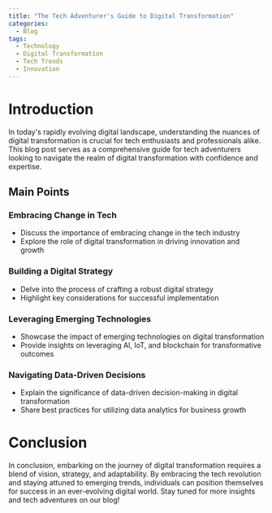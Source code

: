 ```yaml
---
title: "The Tech Adventurer's Guide to Digital Transformation"
categories:
  - Blog
tags:
  - Technology
  - Digital Transformation
  - Tech Trends
  - Innovation
---
```


# Introduction
In today's rapidly evolving digital landscape, understanding the nuances of digital transformation is crucial for tech enthusiasts and professionals alike. This blog post serves as a comprehensive guide for tech adventurers looking to navigate the realm of digital transformation with confidence and expertise.

## Main Points
### Embracing Change in Tech
- Discuss the importance of embracing change in the tech industry
- Explore the role of digital transformation in driving innovation and growth

### Building a Digital Strategy
- Delve into the process of crafting a robust digital strategy
- Highlight key considerations for successful implementation

### Leveraging Emerging Technologies
- Showcase the impact of emerging technologies on digital transformation
- Provide insights on leveraging AI, IoT, and blockchain for transformative outcomes

### Navigating Data-Driven Decisions
- Explain the significance of data-driven decision-making in digital transformation
- Share best practices for utilizing data analytics for business growth

# Conclusion
In conclusion, embarking on the journey of digital transformation requires a blend of vision, strategy, and adaptability. By embracing the tech revolution and staying attuned to emerging trends, individuals can position themselves for success in an ever-evolving digital world. Stay tuned for more insights and tech adventures on our blog!